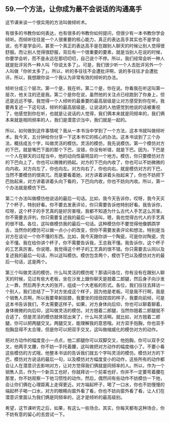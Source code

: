 ## 59.一个方法，让你成为最不会说话的沟通高手
这节课来谈一个很实用的方法叫做倾听术。


有很多的书教你如何表达，也有很多的书教你如何提问，但很少有一本书教你学会倾听。而倾听往往是一个人很重要的核心能力，真正的表达高手其实也不是学会说，也不是学会问，甚至一个真正的表达高手是在跟别人聊天的时候让别人觉得很舒服。而让别人觉得很舒服，背后有一个很重要的要素，就是当别人在说的时候，你要学会听，而不是永远在那叨叨叨，自己说个不停。所以，我们经常会听一种人就是批评另外一种人叫「你说太多了」。可是，我们很少听一个人去批评另外一个人叫做「你听太多了」。所以，听的多往往不会遭批评啊，说的多往往才会遭批评。所以，我想跟你谈一个我认为非常有效的倾听的办法。


倾听分成三个层次。第一个是，我在听。第二个是，你在说。你看我在听这叫第一层次，他关注的还是我。第二个是你在说，虽然他的关注点已经跑到了你身上，但还是远远不够，我觉得一个人倾听的最重要的最高层级是让对方感受到你在听。我要再复述一下这句话，倾听的最高层级是，让说话的人他感觉到他说的话被重视了，他感觉到你在听，也就是让说话的人觉得，我们俩本来就是同频率的，我们俩本来就是相同频率的人，我们是潜意识当中，我们就是一起的。


所以，如何做到这件事情呢？我从一本书当中学到了一个方法，这本书就叫做倾听术。我今天，五分钟给你分享一下这本书它的核心的办法。这本书谈到了三个办法，概括成五个字，叫做灵活的模仿。灵活的模仿，我先说模仿。第一个模仿对方的下巴，就是嘴巴下面的那个下巴，没错，你没有听错，就是下巴。因为，下巴是一个人在聊天的过程当中，他的动向性最明显的一个地方。模仿，你只要模仿对方的下巴向上了，你也可以微微的扬起。对方的下巴向内收了，你也可以不妨微微的向内收。对方向左了，你也向左。对方向右了，你也向右。就是模仿对方的下巴，当然不要模仿的很突兀。而是要看着她，对方讲着讲着头抬起来了，你也不妨把下巴抬起来，对方讲着讲着头向下看的，下巴向内收，你也不妨向内收。所以，第一个办法就是模仿下巴。


第二个办法叫做模仿他说话的最后一句话。比如，我今天告诉你，哎呀，我今天买了个杯子，特别好看。你不要去发表评论，你只需要告诉他特别好看。我告诉你，哎呀，这个杯子的手艺真的是好厉害哦，我都不知道为什么古代人手艺这么厉害。你不需要去评判，你只需要复述我的最后一句话叫，嗯，我也觉得古代人的手艺真的很不错。各位，这叫做模仿我的最后一句话。这种模仿你不要觉得他像鹦鹉学舌，当然你的模仿可以做一点小小的改变，但你不需要发表评论和想法，特别是当对方在谈论一个你不懂的东西。比如，我今天跟你讲一个陶瓷，可是你对陶瓷，完全不懂。我在给你讲个杯子，你不需要告诉我，王总我不懂。我告诉你，这个杯子的工艺真厉害。你说嗯，我觉得这个杯子的工艺真的很不错。你只需要去认同以及复述我的最后一句话，所以这叫模仿。模仿包含两个，模仿下巴以及模仿对方的最后一句话，这是两个。


第三个叫做灵活的模仿，什么叫灵活的模仿呢？那请问各位，你有没有在跟别人聊天的时候，见过有些大老板，坐在沙发上跟你聊天是翘着二郎腿，然后身子向沙发上一靠，然后两手大大的张开，组成一个大老板的形式。各位，我们往往去拜访一个别人，我们总结了一下对方坐成这个样子，因为他是老板。可是我不行啊，我是个销售人员啊，所以我要卑躬屈膝，我要坐的扭扭捏捏的样子，我要向前倾，可是这本书告诉我们，不太需要这样子。如果，对方身体向后仰，你也可以聊着聊着，身体微微的向后仰，这叫做灵活的模仿。对方翘着二郎腿，当然你翘着二郎腿就不合适了。但是灵活的模仿就体现出来了，什么叫灵活啊。就比如，对方翘着二郎腿，你可以把两腿交叉。两腿交叉，能理解我的意思哦。对方双手抱胸，你也双手抱胸显得不太合理，但是你可以把双手交叉，这叫做缩威化的模仿对方的动作。


把对方动作的幅度变小一点点，他二郎腿你可以双脚交叉，他抱胸，你可以双手交叉，他两手叉腰，你不妨一手托着腰，这叫做把对方动作的幅度缩小了。不要小看这些模仿的方式哦，他整本书谈的告诉我们就五个字叫灵活的模仿。模仿对方的下巴，模仿对方说话的最后一句，以及模仿对方幅度变小的动作，这些所有的动作都会让人在潜意识去影响对方，让对方觉得我们俩就是同频率的人。所以，作为一个销售人员，作为一个新员工也好，你就拜访一个前辈也好，你并不一定要弯着腰在那里，你不妨观察一下他习惯性的动作。然后，偶然间有些动作不妨模仿一下他，会让你们俩在心理距离上走得更近。对方端起杯子，喝了一口水，你也不妨慢慢的端起杯子喝一口水，对方的眼睛向窗外看了看，你也不妨向窗外看了看，让人们在潜意识里面认为我们俩是同频率的，这才是倾听的最高级别。


希望，这节课听完之后，如果，有这么一些场合。其实，你每天都有这种场合，你不妨有意的留心的去尝试一下。

